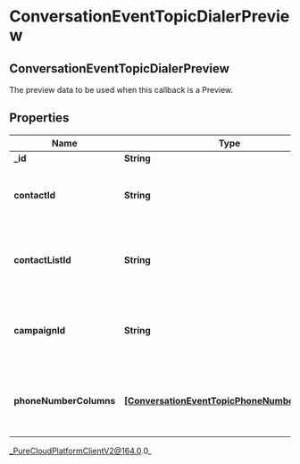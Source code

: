 # ConversationEventTopicDialerPreview

## ConversationEventTopicDialerPreview
The preview data to be used when this callback is a Preview.

## Properties

|Name | Type | Description | Notes|
|------------ | ------------- | ------------- | -------------|
| **_id** | **String** |  | [optional] |
| **contactId** | **String** | The contact associated with this preview data pop | [optional] |
| **contactListId** | **String** | The contactList associated with this preview data pop. | [optional] |
| **campaignId** | **String** | The campaignId associated with this preview data pop. | [optional] |
| **phoneNumberColumns** | [**[ConversationEventTopicPhoneNumberColumn]**](ConversationEventTopicPhoneNumberColumn) | The phone number columns associated with this campaign | [optional] |



_PureCloudPlatformClientV2@164.0.0_
